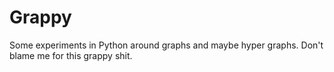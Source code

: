 # Grappy
Some experiments in Python around graphs and maybe hyper graphs.  Don't blame me for this grappy shit.
